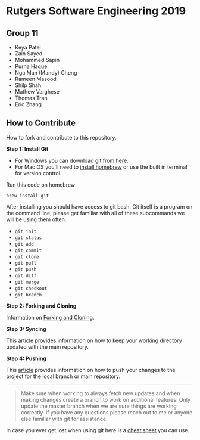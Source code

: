 # Rutgers Software Engineering 2019

## Group 11  

* Keya Patel
* Zain Sayed
* Mohammed Sapin
* Purna Haque
* Nga Man (Mandy) Cheng
* Rameen Masood
* Shilp Shah
* Mathew Varghese
* Thomas Tran
* Eric Zhang

## How to Contribute

How to fork and contribute to this repository.

**Step 1: Install Git**

- For Windows you can download git from [here](https://git-scm.com/downloads). 
- For Mac OS you'll need to [install homebrew](https://brew.sh) or use the built in terminal for version control.

Run this code on homebrew

    brew install git  

After installing you should have access to git bash. Git itself is a program on the command line, please get familiar with all of these subcommands we will be using them often.

- `git init`
- `git status`
- `git add`
- `git commit`
- `git clone`
- `git pull`
- `git push`
- `git diff`
- `git merge`
- `git checkout`
- `git branch`

**Step 2: Forking and Cloning**

Information on [Forking and Cloning](https://help.github.com/articles/fork-a-repo/).

**Step 3: Syncing**

This [article](https://help.github.com/articles/syncing-a-fork/) provides information on how to keep your working directory updated with the main repository.

**Step 4: Pushing**

This [article](https://help.github.com/articles/pushing-to-a-remote/) provides information on how to push your changes to the project for the local branch or main repository.

---

>Make sure when working to always fetch new updates and when making changes create a branch to work on additional features. Only update the master branch when we are sure things are working correctly. If you have any questions please reach out to me or anyone else familiar with git for assistance.

In case you ever get lost when using git here is a [cheat sheet](https://services.github.com/on-demand/downloads/github-git-cheat-sheet.pdf) you can use.


